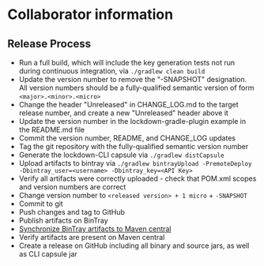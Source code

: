 # Collaborator information

## Release Process

* Run a full build, which will include the key generation tests not run during continuous integration, via `./gradlew clean build`
* Update the version number to remove the "-SNAPSHOT" designation. All version numbers should be a fully-qualified semantic version of form `<major>.<minor>.<micro>`
* Change the header "Unreleased" in CHANGE_LOG.md to the target release number, and create a new "Unreleased" header above it
* Update the version number in the lockdown-gradle-plugin example in the README.md file
* Commit the version number, README, and CHANGE_LOG updates
* Tag the git repository with the fully-qualified semantic version number
* Generate the lockdown-CLI capsule via `./gradlew distCapsule`
* Upload artifacts to bintray via `./gradlew bintrayUpload -PremoteDeploy -Dbintray_user=<username> -Dbintray_key=<API Key>`
* Verify all artifacts were correctly uploaded - check that POM.xml scopes and version numbers are correct
* Change version number to `<released version> + 1 micro` + `-SNAPSHOT`
* Commit to git
* Push changes and tag to GitHub
* Publish artifacts on BinTray
* [Synchronize BinTray artifacts to Maven central](https://bintray.com/docs/usermanual/uploads/uploads_syncingwiththirdpartyplatforms.html)
* Verify artifacts are present on Maven central
* Create a release on GitHub including all binary and source jars, as well as CLI capsule jar
